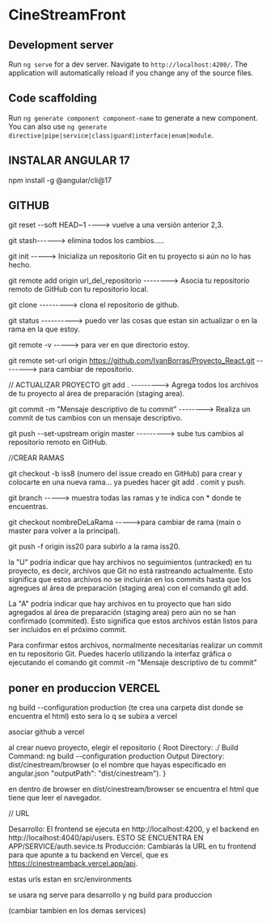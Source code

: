# CineStreamFront



## Development server

Run `ng serve` for a dev server. Navigate to `http://localhost:4200/`. The application will automatically reload if you change any of the source files.

## Code scaffolding

Run `ng generate component component-name` to generate a new component. You can also use `ng generate directive|pipe|service|class|guard|interface|enum|module`.



## INSTALAR ANGULAR 17

npm install -g @angular/cli@17

## GITHUB
git reset --soft HEAD~1  ----> vuelve a una versión anterior 2,3.

git stash------> elimina todos los cambios.....

git init ----->     Inicializa un repositorio Git en tu proyecto si aún no lo has hecho.

git remote add origin url_del_repositorio --------> Asocia tu repositorio remoto de GitHub con tu repositorio local.

git clone ---------> clona el repositorio de github.



git status ----------> puedo ver las cosas que estan sin actualizar o en la rama en la que estoy.

git remote -v    -----> para ver en que directorio estoy.

git remote set-url origin https://github.com/IvanBorras/Proyecto_React.git --------> para cambiar de repositorio.



// ACTUALIZAR PROYECTO
git add . --------->    Agrega todos los archivos de tu proyecto al área de preparación (staging area).

git commit -m "Mensaje descriptivo de tu commit"     -------->  Realiza un commit de tus cambios con un mensaje descriptivo. 

git push --set-upstream origin master   ---------> sube tus cambios al repositorio remoto en GitHub.


//CREAR RAMAS

git checkout -b iss8 (numero del issue creado en GitHub) para crear y colocarte en una nueva rama... ya puedes hacer git add . comit y push.

git branch -----> muestra todas las ramas y te indica con * donde te encuentras.

git checkout nombreDeLaRama ----->para cambiar de rama (main o master para volver a la principal).

git push -f origin iss20 para subirlo a la rama iss20.


la "U" podría indicar que hay archivos no seguimientos (untracked) en tu proyecto, es decir, archivos que Git no está rastreando actualmente. Esto significa que estos archivos no se incluirán en los commits hasta que los agregues al área de preparación (staging area) con el comando git add.

La "A" podría indicar que hay archivos en tu proyecto que han sido agregados al área de preparación (staging area) pero aún no se han confirmado (commited). Esto significa que estos archivos están listos para ser incluidos en el próximo commit.

Para confirmar estos archivos, normalmente necesitarías realizar un commit en tu repositorio Git. Puedes hacerlo utilizando la interfaz gráfica o ejecutando el comando  git commit -m "Mensaje descriptivo de tu commit"



## poner en produccion VERCEL

ng build --configuration production    (te crea una carpeta dist donde se encuentra el html)
esto sera lo q se subira a vercel

asociar github a vercel

al crear nuevo proyecto, elegir el repositorio 
{
            Root Directory: ./
            Build Command: ng build --configuration production
            Output Directory: dist/cinestream/browser (o el nombre que hayas especificado en angular.json    "outputPath": "dist/cinestream").
}

en dentro de browser en dist/cinestream/browser se encuentra el html que tiene que leer el navegador.

// URL

Desarrollo: El frontend se ejecuta en http://localhost:4200, y el backend en http://localhost:4040/api/users. ESTO SE ENCUENTRA EN APP/SERVICE/auth.sevice.ts
Producción: Cambiarás la URL en tu frontend para que apunte a tu backend en Vercel, que es https://cinestreamback.vercel.app/api.

estas urls estan en src/environments

se usara ng serve para desarrollo y ng build para produccion



(cambiar tambien en los demas services)
